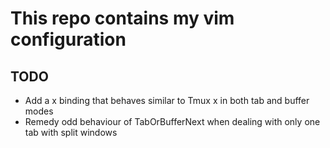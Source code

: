 # This repo contains my vim configuration

## TODO
* Add a <C-w>x binding that behaves similar to Tmux <Prefix>x in both tab and buffer modes
* Remedy odd behaviour of TabOrBufferNext when dealing with only one tab with split windows
